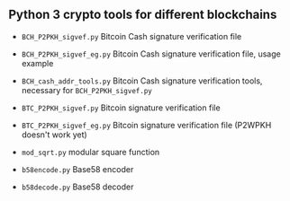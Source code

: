 ## Python 3 crypto tools for different blockchains

- ```BCH_P2PKH_sigvef.py``` Bitcoin Cash signature verification file

- ```BCH_P2PKH_sigvef_eg.py``` Bitcoin Cash signature verification file, usage example

- ```BCH_cash_addr_tools.py``` Bitcoin Cash signature verification tools, necessary for ```BCH_P2PKH_sigvef.py```

- ```BTC_P2PKH_sigvef.py```	Bitcoin signature verification file

- ```BTC_P2PKH_sigvef_eg.py```	Bitcoin signature verification file (P2WPKH doesn't work yet)

- ```mod_sqrt.py```	modular square function

- ```b58encode.py``` Base58 encoder

- ```b58decode.py``` Base58 decoder
